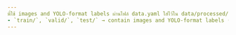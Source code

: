 ```yaml
---
พี่ใช้ images and YOLO-format labels ผ่านไฟล์ data.yaml ใส่ไว้ใน data/processed/*
- `train/`, `valid/`, `test/` → contain images and YOLO-format labels (from Roboflow).
---
```


